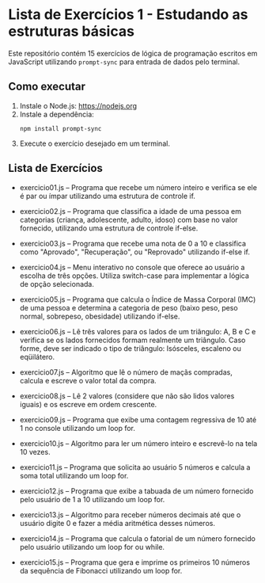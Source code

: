 # Lista de Exercícios 1 - Estudando as estruturas básicas

Este repositório contém 15 exercícios de lógica de programação escritos em JavaScript utilizando `prompt-sync` para entrada de dados pelo terminal.

## Como executar

1. Instale o Node.js: https://nodejs.org
2. Instale a dependência:
   ```
   npm install prompt-sync
   ```
3. Execute o exercício desejado em um terminal.

## Lista de Exercícios

- exercicio01.js – Programa que recebe um número inteiro e verifica se ele é par ou ímpar
utilizando uma estrutura de controle if.

- exercicio02.js – Programa que classifica a idade de uma pessoa em categorias (criança,
adolescente, adulto, idoso) com base no valor fornecido, utilizando uma estrutura de
controle if-else.

- exercicio03.js – Programa que recebe uma nota de 0 a 10 e classifica como
"Aprovado", "Recuperação", ou "Reprovado" utilizando if-else if.

- exercicio04.js – Menu interativo no console que oferece ao usuário a escolha de três opções.
Utiliza switch-case para implementar a lógica de opção selecionada.

- exercicio05.js – Programa que calcula o Índice de Massa Corporal (IMC) de uma pessoa e
determina a categoria de peso (baixo peso, peso normal, sobrepeso, obesidade)
utilizando if-else.

- exercicio06.js – Lê três valores para os lados de um triângulo: A, B e C e verifica se os lados fornecidos
formam realmente um triângulo. Caso forme, deve ser indicado o tipo de triângulo:
Isósceles, escaleno ou eqüilátero.

- exercicio07.js – Algoritmo que lê o número de maçãs compradas, calcula e escreve o valor total da compra.

- exercicio08.js – Lê 2 valores (considere que não são lidos valores iguais)
e os escreve em ordem crescente.

- exercicio09.js – Programa que exibe uma contagem regressiva de 10 até 1 no console
utilizando um loop for.

- exercicio10.js – Algoritmo para ler um número inteiro e escrevê-lo na tela 10 vezes.

- exercicio11.js – Programa que solicita ao usuário 5 números e calcula a soma total
utilizando um loop for.

- exercicio12.js – Programa que exibe a tabuada de um número fornecido pelo usuário de 1 a
10 utilizando um loop for.  

- exercicio13.js – Algoritmo para receber números decimais até que o usuário digite 0 e fazer
a média aritmética desses números.  

- exercicio14.js – Programa que calcula o fatorial de um número fornecido pelo usuário
utilizando um loop for ou while.

- exercicio15.js – Programa que gera e imprime os primeiros 10 números da sequência de
Fibonacci utilizando um loop for.

